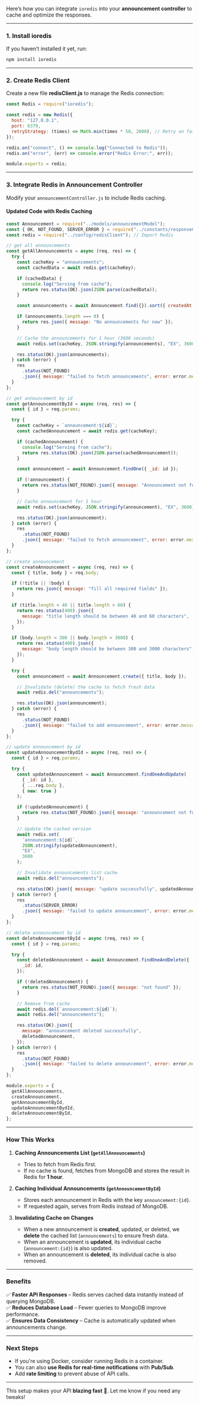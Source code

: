 Here’s how you can integrate `ioredis` into your **announcement controller** to cache and optimize the responses.

---

### **1. Install ioredis**

If you haven’t installed it yet, run:

```bash
npm install ioredis
```

---

### **2. Create Redis Client**

Create a new file **redisClient.js** to manage the Redis connection:

```javascript
const Redis = require("ioredis");

const redis = new Redis({
  host: "127.0.0.1",
  port: 6379,
  retryStrategy: (times) => Math.min(times * 50, 2000), // Retry on failure
});

redis.on("connect", () => console.log("Connected to Redis"));
redis.on("error", (err) => console.error("Redis Error:", err));

module.exports = redis;
```

---

### **3. Integrate Redis in Announcement Controller**

Modify your `announcementController.js` to include Redis caching.

#### **Updated Code with Redis Caching**

```javascript
const Announcement = require("../models/announcementModel");
const { OK, NOT_FOUND, SERVER_ERROR } = require("../constants/responseCode");
const redis = require("../config/redisClient"); // Import Redis

// get all announcements
const getAllAnnouncements = async (req, res) => {
  try {
    const cacheKey = "announcements";
    const cachedData = await redis.get(cacheKey);

    if (cachedData) {
      console.log("Serving from cache");
      return res.status(OK).json(JSON.parse(cachedData));
    }

    const announcements = await Announcement.find({}).sort({ createdAt: -1 });

    if (announcements.length === 0) {
      return res.json({ message: "No announcements for now" });
    }

    // Cache the announcements for 1 hour (3600 seconds)
    await redis.set(cacheKey, JSON.stringify(announcements), "EX", 3600);

    res.status(OK).json(announcements);
  } catch (error) {
    res
      .status(NOT_FOUND)
      .json({ message: "failed to fetch announcements", error: error.message });
  }
};

// get announcement by id
const getAnnouncementById = async (req, res) => {
  const { id } = req.params;

  try {
    const cacheKey = `announcement:${id}`;
    const cachedAnnouncement = await redis.get(cacheKey);

    if (cachedAnnouncement) {
      console.log("Serving from cache");
      return res.status(OK).json(JSON.parse(cachedAnnouncement));
    }

    const announcement = await Announcement.findOne({ _id: id });

    if (!announcement) {
      return res.status(NOT_FOUND).json({ message: "Announcement not found" });
    }

    // Cache announcement for 1 hour
    await redis.set(cacheKey, JSON.stringify(announcement), "EX", 3600);

    res.status(OK).json(announcement);
  } catch (error) {
    res
      .status(NOT_FOUND)
      .json({ message: "failed to fetch announcement", error: error.message });
  }
};

// create announcement
const createAnnouncement = async (req, res) => {
  const { title, body } = req.body;

  if (!title || !body) {
    return res.json({ message: "fill all required fields" });
  }

  if (title.length < 40 || title.length > 60) {
    return res.status(400).json({
      message: "title length should be between 40 and 60 characters",
    });
  }

  if (body.length < 300 || body.length > 3000) {
    return res.status(400).json({
      message: "body length should be between 300 and 3000 characters",
    });
  }

  try {
    const announcement = await Announcement.create({ title, body });

    // Invalidate (delete) the cache to fetch fresh data
    await redis.del("announcements");

    res.status(OK).json(announcement);
  } catch (error) {
    res
      .status(NOT_FOUND)
      .json({ message: "failed to add announcement", error: error.message });
  }
};

// update announcement by id
const updateAnnouncementBydId = async (req, res) => {
  const { id } = req.params;

  try {
    const updatedAnnouncement = await Announcement.findOneAndUpdate(
      { _id: id },
      { ...req.body },
      { new: true }
    );

    if (!updatedAnnouncement) {
      return res.status(NOT_FOUND).json({ message: "announcement not found" });
    }

    // Update the cached version
    await redis.set(
      `announcement:${id}`,
      JSON.stringify(updatedAnnouncement),
      "EX",
      3600
    );

    // Invalidate announcements list cache
    await redis.del("announcements");

    res.status(OK).json({ message: "update successfully", updatedAnnouncement });
  } catch (error) {
    res
      .status(SERVER_ERROR)
      .json({ message: "failed to update announcement", error: error.message });
  }
};

// delete announcement by id
const deleteAnnouncementById = async (req, res) => {
  const { id } = req.params;

  try {
    const deletedAnnouncement = await Announcement.findOneAndDelete({
      _id: id,
    });

    if (!deletedAnnouncement) {
      return res.status(NOT_FOUND).json({ message: "not found" });
    }

    // Remove from cache
    await redis.del(`announcement:${id}`);
    await redis.del("announcements");

    res.status(OK).json({
      message: "announcement deleted successfully",
      deletedAnnouncement,
    });
  } catch (error) {
    res
      .status(NOT_FOUND)
      .json({ message: "failed to delete announcement", error: error.message });
  }
};

module.exports = {
  getAllAnnouncements,
  createAnnouncement,
  getAnnouncementById,
  updateAnnouncementBydId,
  deleteAnnouncementById,
};
```

---

### **How This Works**

1. **Caching Announcements List (`getAllAnnouncements`)**
   - Tries to fetch from Redis first.
   - If no cache is found, fetches from MongoDB and stores the result in Redis for **1 hour**.

2. **Caching Individual Announcements (`getAnnouncementById`)**
   - Stores each announcement in Redis with the key `announcement:{id}`.
   - If requested again, serves from Redis instead of MongoDB.

3. **Invalidating Cache on Changes**
   - When a new announcement is **created**, updated, or deleted, we **delete** the cached list (`announcements`) to ensure fresh data.
   - When an announcement is **updated**, its individual cache (`announcement:{id}`) is also updated.
   - When an announcement is **deleted**, its individual cache is also removed.

---

### **Benefits**

✅ **Faster API Responses** – Redis serves cached data instantly instead of querying MongoDB.  
✅ **Reduces Database Load** – Fewer queries to MongoDB improve performance.  
✅ **Ensures Data Consistency** – Cache is automatically updated when announcements change.  

---

### **Next Steps**

- If you're using Docker, consider running Redis in a container.
- You can also **use Redis for real-time notifications** with **Pub/Sub**.
- Add **rate limiting** to prevent abuse of API calls.

---

This setup makes your API **blazing fast** 🚀. Let me know if you need any tweaks!
